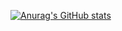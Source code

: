 [![Anurag's GitHub stats](https://github-readme-stats.vercel.app/api?username=gijuno&count_private=true&show_icons=true&bg_color=angle,A2E4F2,A2E4F2,D8F2F2,F2D5BB,F2D5BB&title_color=45A9BF&text_color=FFFFFF&icon_color=FFFFFF)](https://github.com/anuraghazra/github-readme-stats)

